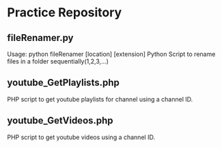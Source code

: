 # Practice Repository

## fileRenamer.py
Usage: python fileRenamer [location] [extension]
Python Script to rename files in a folder sequentially(1,2,3,...)
## youtube_GetPlaylists.php
PHP script to get youtube playlists for channel using a channel ID.

## youtube_GetVideos.php
PHP script to get youtube videos using a channel ID.

